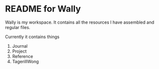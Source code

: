 # README for Wally

Wally is my workspace. It contains all the resources I have assembled and regular files.

Currently it contains things 

1. Journal
2. Project
3. Reference
4. TagerillWong
